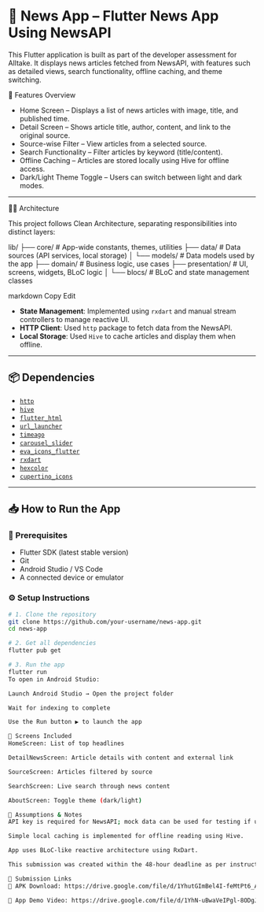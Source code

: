 # 📰 News App – Flutter News App Using NewsAPI

This Flutter application is built as part of the developer assessment for Alltake. It displays news articles fetched from NewsAPI, with features such as detailed views, search functionality, offline caching, and theme switching.

 📱 Features Overview

- Home Screen – Displays a list of news articles with image, title, and published time.
- Detail Screen – Shows article title, author, content, and link to the original source.
- Source-wise Filter – View articles from a selected source.
- Search Functionality – Filter articles by keyword (title/content).
- Offline Caching – Articles are stored locally using Hive for offline access.
- Dark/Light Theme Toggle – Users can switch between light and dark modes.

---

 🧑‍💻 Architecture

This project follows Clean Architecture, separating responsibilities into distinct layers:

lib/
├── core/ # App-wide constants, themes, utilities
├── data/ # Data sources (API services, local storage)
│ └── models/ # Data models used by the app
├── domain/ # Business logic, use cases
├── presentation/ # UI, screens, widgets, BLoC logic
│ └── blocs/ # BLoC and state management classes

markdown
Copy
Edit

- **State Management**: Implemented using `rxdart` and manual stream controllers to manage reactive UI.
- **HTTP Client**: Used `http` package to fetch data from the NewsAPI.
- **Local Storage**: Used `Hive` to cache articles and display them when offline.

---

## 📦 Dependencies

- [`http`](https://pub.dev/packages/http)
- [`hive`](https://pub.dev/packages/hive)
- [`flutter_html`](https://pub.dev/packages/flutter_html)
- [`url_launcher`](https://pub.dev/packages/url_launcher)
- [`timeago`](https://pub.dev/packages/timeago)
- [`carousel_slider`](https://pub.dev/packages/carousel_slider)
- [`eva_icons_flutter`](https://pub.dev/packages/eva_icons_flutter)
- [`rxdart`](https://pub.dev/packages/rxdart)
- [`hexcolor`](https://pub.dev/packages/hexcolor)
- [`cupertino_icons`](https://pub.dev/packages/cupertino_icons)

---

## 📥 How to Run the App

### 🔧 Prerequisites

- Flutter SDK (latest stable version)
- Git
- Android Studio / VS Code
- A connected device or emulator

### ⚙️ Setup Instructions

```bash
# 1. Clone the repository
git clone https://github.com/your-username/news-app.git
cd news-app

# 2. Get all dependencies
flutter pub get

# 3. Run the app
flutter run
To open in Android Studio:

Launch Android Studio → Open the project folder

Wait for indexing to complete

Use the Run button ▶️ to launch the app

📂 Screens Included
HomeScreen: List of top headlines

DetailNewsScreen: Article details with content and external link

SourceScreen: Articles filtered by source

SearchScreen: Live search through news content

AboutScreen: Toggle theme (dark/light)

🧠 Assumptions & Notes
API key is required for NewsAPI; mock data can be used for testing if unavailable.

Simple local caching is implemented for offline reading using Hive.

App uses BLoC-like reactive architecture using RxDart.

This submission was created within the 48-hour deadline as per instruction.

📎 Submission Links
🔗 APK Download: https://drive.google.com/file/d/1YhutGImBel4I-feMtPt6_ANZ02351nzb/view?usp=sharing

🎥 App Demo Video: https://drive.google.com/file/d/1YhN-uBwaVeIPgl-8ODgJzPXgmgND_H2P/view?usp=sharing

